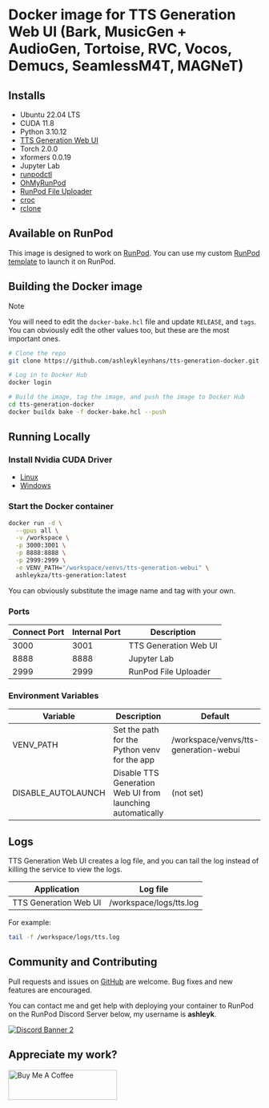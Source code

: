 # Docker image for TTS Generation Web UI (Bark, MusicGen + AudioGen, Tortoise, RVC, Vocos, Demucs, SeamlessM4T, MAGNeT)

## Installs

* Ubuntu 22.04 LTS
* CUDA 11.8
* Python 3.10.12
* [TTS Generation Web UI](
  https://github.com/rsxdalv/tts-generation-webui)
* Torch 2.0.0
* xformers 0.0.19
* Jupyter Lab
* [runpodctl](https://github.com/runpod/runpodctl)
* [OhMyRunPod](https://github.com/kodxana/OhMyRunPod)
* [RunPod File Uploader](https://github.com/kodxana/RunPod-FilleUploader)
* [croc](https://github.com/schollz/croc)
* [rclone](https://rclone.org/)

## Available on RunPod

This image is designed to work on [RunPod](https://runpod.io?ref=2xxro4sy).
You can use my custom [RunPod template](
https://runpod.io/gsc?template=j898rhd8t6&ref=2xxro4sy)
to launch it on RunPod.

## Building the Docker image

> [!NOTE]
> You will need to edit the `docker-bake.hcl` file and update `RELEASE`,
> and `tags`.  You can obviously edit the other values too, but these
> are the most important ones.

```bash
# Clone the repo
git clone https://github.com/ashleykleynhans/tts-generation-docker.git

# Log in to Docker Hub
docker login

# Build the image, tag the image, and push the image to Docker Hub
cd tts-generation-docker
docker buildx bake -f docker-bake.hcl --push
```

## Running Locally

### Install Nvidia CUDA Driver

- [Linux](https://docs.nvidia.com/cuda/cuda-installation-guide-linux/index.html)
- [Windows](https://docs.nvidia.com/cuda/cuda-installation-guide-microsoft-windows/index.html)

### Start the Docker container

```bash
docker run -d \
  --gpus all \
  -v /workspace \
  -p 3000:3001 \
  -p 8888:8888 \
  -p 2999:2999 \
  -e VENV_PATH="/workspace/venvs/tts-generation-webui" \
  ashleykza/tts-generation:latest
```

You can obviously substitute the image name and tag with your own.

### Ports

| Connect Port | Internal Port | Description           |
|--------------|---------------|-----------------------|
| 3000         | 3001          | TTS Generation Web UI |
| 8888         | 8888          | Jupyter Lab           |
| 2999         | 2999          | RunPod File Uploader  |

### Environment Variables

| Variable           | Description                                                | Default                               |
|--------------------|------------------------------------------------------------|---------------------------------------|
| VENV_PATH          | Set the path for the Python venv for the app               | /workspace/venvs/tts-generation-webui |
| DISABLE_AUTOLAUNCH | Disable TTS Generation Web UI from launching automatically | (not set)                             |

## Logs

TTS Generation Web UI creates a log file, and you can tail the log instead of
killing the service to view the logs.

| Application           | Log file                |
|-----------------------|-------------------------|
| TTS Generation Web UI | /workspace/logs/tts.log |

For example:

```bash
tail -f /workspace/logs/tts.log
```

## Community and Contributing

Pull requests and issues on [GitHub](https://github.com/ashleykleynhans/tts-generation-docker)
are welcome. Bug fixes and new features are encouraged.

You can contact me and get help with deploying your container
to RunPod on the RunPod Discord Server below,
my username is **ashleyk**.

<a target="_blank" href="https://discord.gg/pJ3P2DbUUq">![Discord Banner 2](https://discordapp.com/api/guilds/912829806415085598/widget.png?style=banner2)</a>

## Appreciate my work?

<a href="https://www.buymeacoffee.com/ashleyk" target="_blank"><img src="https://cdn.buymeacoffee.com/buttons/v2/default-yellow.png" alt="Buy Me A Coffee" style="height: 60px !important;width: 217px !important;" ></a>
